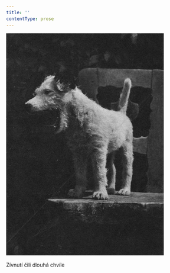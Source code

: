 ```yaml
---
title: ''
contentType: prose
---
```


![dasenka_fotky_019](./resources/dasenka_fotky_019.jpg)  

Zívnutí čili dlouhá chvíle
